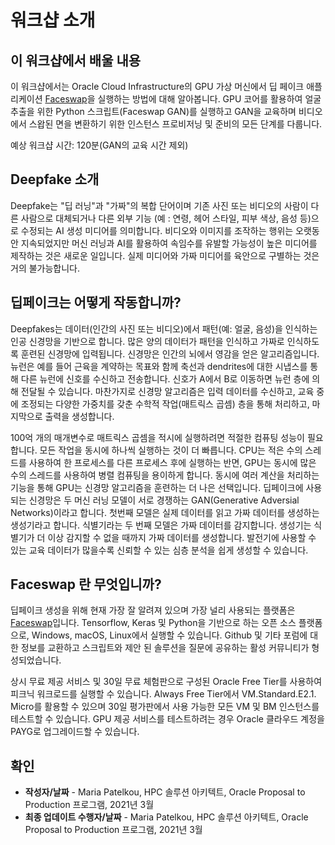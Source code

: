 # 워크샵 소개

## 이 워크샵에서 배울 내용

이 워크샵에서는 Oracle Cloud Infrastructure의 GPU 가상 머신에서 딥 페이크 애플리케이션 [Faceswap](https://faceswap.dev/)을 실행하는 방법에 대해 알아봅니다. GPU 코어를 활용하여 얼굴 추출을 위한 Python 스크립트(Faceswap GAN)를 실행하고 GAN을 교육하며 비디오에서 스왑된 면을 변환하기 위한 인스턴스 프로비저닝 및 준비의 모든 단계를 다룹니다.

예상 워크샵 시간: 120분(GAN의 교육 시간 제외)

## Deepfake 소개

Deepfake는 "딥 러닝"과 "가짜"의 복합 단어이며 기존 사진 또는 비디오의 사람이 다른 사람으로 대체되거나 다른 외부 기능 (예 : 연령, 헤어 스타일, 피부 색상, 음성 등)으로 수정되는 AI 생성 미디어를 의미합니다. 비디오와 이미지를 조작하는 행위는 오랫동안 지속되었지만 머신 러닝과 AI를 활용하여 속임수를 유발할 가능성이 높은 미디어를 제작하는 것은 새로운 일입니다. 실제 미디어와 가짜 미디어를 육안으로 구별하는 것은 거의 불가능합니다.

## 딥페이크는 어떻게 작동합니까?

Deepfakes는 데이터(인간의 사진 또는 비디오)에서 패턴(예: 얼굴, 음성)을 인식하는 인공 신경망을 기반으로 합니다. 많은 양의 데이터가 패턴을 인식하고 가짜로 인식하도록 훈련된 신경망에 입력됩니다. 신경망은 인간의 뇌에서 영감을 얻은 알고리즘입니다. 뉴런은 예를 들어 근육을 계약하는 목표와 함께 축선과 dendrites에 대한 시냅스를 통해 다른 뉴런에 신호를 수신하고 전송합니다. 신호가 A에서 B로 이동하면 뉴런 층에 의해 전달될 수 있습니다. 마찬가지로 신경망 알고리즘은 입력 데이터를 수신하고, 교육 중에 조정되는 다양한 가중치를 갖춘 수학적 작업(매트릭스 곱셈) 층을 통해 처리하고, 마지막으로 출력을 생성합니다.

100억 개의 매개변수로 매트릭스 곱셈을 적시에 실행하려면 적절한 컴퓨팅 성능이 필요합니다. 모든 작업을 동시에 하나씩 실행하는 것이 더 빠릅니다. CPU는 적은 수의 스레드를 사용하여 한 프로세스를 다른 프로세스 후에 실행하는 반면, GPU는 동시에 많은 수의 스레드를 사용하여 병렬 컴퓨팅을 용이하게 합니다. 동시에 여러 계산을 처리하는 기능을 통해 GPU는 신경망 알고리즘을 훈련하는 더 나은 선택입니다. 딥페이크에 사용되는 신경망은 두 머신 러닝 모델이 서로 경쟁하는 GAN(Generative Adversial Networks)이라고 합니다. 첫번째 모델은 실제 데이터를 읽고 가짜 데이터를 생성하는 생성기라고 합니다. 식별기라는 두 번째 모델은 가짜 데이터를 감지합니다. 생성기는 식별기가 더 이상 감지할 수 없을 때까지 가짜 데이터를 생성합니다. 발전기에 사용할 수 있는 교육 데이터가 많을수록 신뢰할 수 있는 심층 분석을 쉽게 생성할 수 있습니다.

## Faceswap 란 무엇입니까?

딥페이크 생성을 위해 현재 가장 잘 알려져 있으며 가장 널리 사용되는 플랫폼은 [Faceswap](https://faceswap.dev/)입니다. Tensorflow, Keras 및 Python을 기반으로 하는 오픈 소스 플랫폼으로, Windows, macOS, Linux에서 실행할 수 있습니다. Github 및 기타 포럼에 대한 정보를 교환하고 스크립트와 제안 된 솔루션을 질문에 공유하는 활성 커뮤니티가 형성되었습니다.

상시 무료 제공 서비스 및 30일 무료 체험판으로 구성된 Oracle Free Tier를 사용하여 피크닉 워크로드를 실행할 수 있습니다. Always Free Tier에서 VM.Standard.E2.1. Micro를 활용할 수 있으며 30일 평가판에서 사용 가능한 모든 VM 및 BM 인스턴스를 테스트할 수 있습니다. GPU 제공 서비스를 테스트하려는 경우 Oracle 클라우드 계정을 PAYG로 업그레이드할 수 있습니다.

## **확인**

*   **작성자/날짜** - Maria Patelkou, HPC 솔루션 아키텍트, Oracle Proposal to Production 프로그램, 2021년 3월
*   **최종 업데이트 수행자/날짜** - Maria Patelkou, HPC 솔루션 아키텍트, Oracle Proposal to Production 프로그램, 2021년 3월